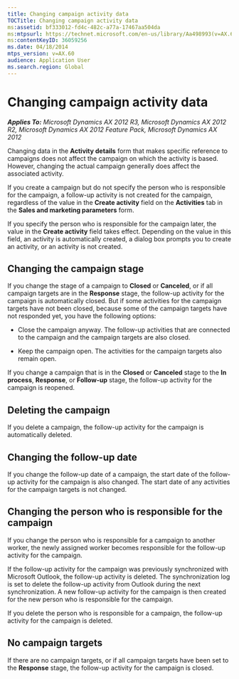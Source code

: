 ```yaml
---
title: Changing campaign activity data
TOCTitle: Changing campaign activity data
ms:assetid: bf333012-fd4c-482c-a77a-17467aa504da
ms:mtpsurl: https://technet.microsoft.com/en-us/library/Aa498993(v=AX.60)
ms:contentKeyID: 36059256
ms.date: 04/18/2014
mtps_version: v=AX.60
audience: Application User
ms.search.region: Global
---
```


# Changing campaign activity data 


_**Applies To:** Microsoft Dynamics AX 2012 R3, Microsoft Dynamics AX 2012 R2, Microsoft Dynamics AX 2012 Feature Pack, Microsoft Dynamics AX 2012_

Changing data in the **Activity details** form that makes specific reference to campaigns does not affect the campaign on which the activity is based. However, changing the actual campaign generally does affect the associated activity.

If you create a campaign but do not specify the person who is responsible for the campaign, a follow-up activity is not created for the campaign, regardless of the value in the **Create activity** field on the **Activities** tab in the **Sales and marketing parameters** form.

If you specify the person who is responsible for the campaign later, the value in the **Create activity** field takes effect. Depending on the value in this field, an activity is automatically created, a dialog box prompts you to create an activity, or an activity is not created.

## Changing the campaign stage

If you change the stage of a campaign to **Closed** or **Canceled**, or if all campaign targets are in the **Response** stage, the follow-up activity for the campaign is automatically closed. But if some activities for the campaign targets have not been closed, because some of the campaign targets have not responded yet, you have the following options:

  - Close the campaign anyway. The follow-up activities that are connected to the campaign and the campaign targets are also closed.

  - Keep the campaign open. The activities for the campaign targets also remain open.

If you change a campaign that is in the **Closed** or **Canceled** stage to the **In process**, **Response**, or **Follow-up** stage, the follow-up activity for the campaign is reopened.

## Deleting the campaign

If you delete a campaign, the follow-up activity for the campaign is automatically deleted.

## Changing the follow-up date

If you change the follow-up date of a campaign, the start date of the follow-up activity for the campaign is also changed. The start date of any activities for the campaign targets is not changed.

## Changing the person who is responsible for the campaign

If you change the person who is responsible for a campaign to another worker, the newly assigned worker becomes responsible for the follow-up activity for the campaign.

If the follow-up activity for the campaign was previously synchronized with Microsoft Outlook, the follow-up activity is deleted. The synchronization log is set to delete the follow-up activity from Outlook during the next synchronization. A new follow-up activity for the campaign is then created for the new person who is responsible for the campaign.

If you delete the person who is responsible for a campaign, the follow-up activity for the campaign is deleted.

## No campaign targets

If there are no campaign targets, or if all campaign targets have been set to the **Response** stage, the follow-up activity for the campaign is closed.

  


